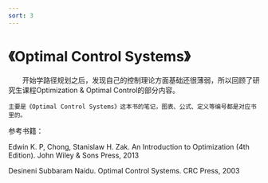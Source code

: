 ```yaml
---
sort: 3
---
```


# 《Optimal Control Systems》

&emsp;&emsp;开始学路径规划之后，发现自己的控制理论方面基础还很薄弱，所以回顾了研究生课程Optimization & Optimal Control的部分内容。

```
主要是《Optimal Control Systems》这本书的笔记，图表、公式、定义等编号都是对应书里的。
```

参考书籍：

Edwin K. P, Chong, Stanislaw H. Zak. An Introduction to Optimization  (4th Edition). John Wiley & Sons Press, 2013

Desineni Subbaram Naidu. Optimal Control Systems. CRC Press, 2003

